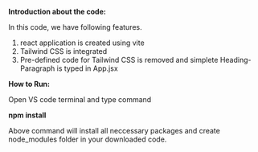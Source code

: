 **Introduction about the code:**

In this code, we have following features.

1. react application is created using vite
2. Tailwind CSS is integrated
3. Pre-defined code for Tailwind CSS is removed and simplete Heading-Paragraph is typed in App.jsx


**How to Run:**

Open VS code terminal and type command

**npm install**

Above command will install all neccessary packages and create node_modules folder in your downloaded code.
